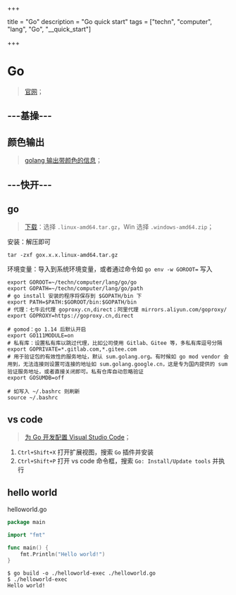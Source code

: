 

+++

title = "Go"
description = "Go quick start"
tags = ["techn", "computer", "lang", "Go", "__quick_start"]

+++



# Go

> [官网](https://go.dev/)；

## ---基操---

## 颜色输出

> [golang 输出带颜色的信息](https://blog.csdn.net/raoxiaoya/article/details/108982708)；



## ---快开---

## go

> [下载](https://go.dev/dl/)：选择 `.linux-amd64.tar.gz`，Win 选择 `.windows-amd64.zip`；

安装：解压即可

```shell
tar -zxf gox.x.x.linux-amd64.tar.gz
```

环境变量：导入到系统环境变量，或者通过命令如 `go env -w GOROOT=` 写入

```shell
export GOROOT=~/techn/computer/lang/go/go
export GOPATH=~/techn/computer/lang/go/path
# go install 安装的程序将保存到 $GOPATH/bin 下
export PATH=$PATH:$GOROOT/bin:$GOPATH/bin
# 代理：七牛云代理 goproxy.cn,direct；阿里代理 mirrors.aliyun.com/goproxy/
export GOPROXY=https://goproxy.cn,direct

# gomod：go 1.14 后默认开启
export GO111MODULE=on
# 私有库：设置私有库以跳过代理，比如公司使用 Gitlab、Gitee 等，多私有库逗号分隔
export GOPRIVATE=*.gitlab.com,*.gitee.com
# 用于验证包的有效性的服务地址，默认 sum.golang.org。有时候如 go mod vendor 会用到，无法连接则设置可连接的地址如 sum.golang.google.cn，这是专为国内提供的 sum 验证服务地址，或者直接关闭即可。私有仓库自动忽略验证
export GOSUMDB=off

# 如写入 ~/.bashrc 则刷新
source ~/.bashrc
```



## vs code

> [为 Go 开发配置 Visual Studio Code](https://learn.microsoft.com/zh-cn/azure/developer/go/configure-visual-studio-code)；

1. `Ctrl+Shift+X` 打开扩展视图，搜索 `Go` 插件并安装
2. `Ctrl+Shift+P` 打开 vs code 命令框，搜索 `Go: Install/Update tools` 并执行



## hello world

helloworld.go

```go
package main

import "fmt"

func main() {
	fmt.Println("Hello world!")
}
```

```shell
$ go build -o ./helloworld-exec ./helloworld.go
$ ./helloworld-exec
Hello world!
```

